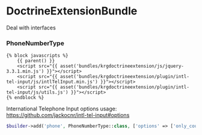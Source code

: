 # DoctrineExtensionBundle
Deal with interfaces

### PhoneNumberType

```twig
{% block javascripts %}
    {{ parent() }}
    <script src="{{ asset('bundles/krgdoctrineextension/js/jquery-3.3.1.min.js') }}"></script>
    <script src="{{ asset('bundles/krgdoctrineextension/plugin/intl-tel-input/js/intlTelInput.min.js') }}"></script>
    <script src="{{ asset('bundles/krgdoctrineextension/plugin/intl-tel-input/js/utils.js') }}"></script>
{% endblock %}
```

International Telephone Input options usage:
https://github.com/jackocnr/intl-tel-input#options

```php
$builder->add('phone', PhoneNumberType::class, ['options' => ['only_countries' => ['fr']]]);
```

